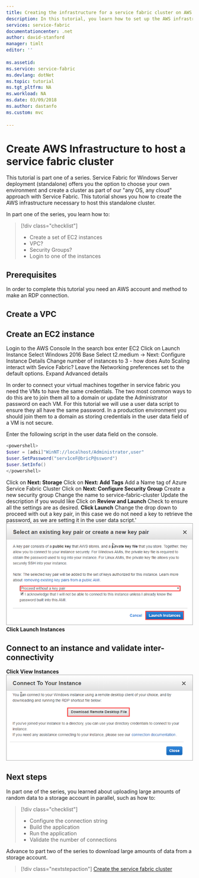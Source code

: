```yaml
---
title: Creating the infrastructure for a service fabric cluster on AWS - Azure Service Fabric | Microsoft Docs
description: In this tutorial, you learn how to set up the AWS infrastructure to run a service fabric cluster.
services: service-fabric
documentationcenter: .net
author: david-stanford
manager: timlt
editor: ''

ms.assetid: 
ms.service: service-fabric
ms.devlang: dotNet
ms.topic: tutorial
ms.tgt_pltfrm: NA
ms.workload: NA
ms.date: 03/09/2018
ms.author: dastanfo
ms.custom: mvc

---
```


# Create AWS Infrastructure to host a service fabric cluster

This tutorial is part one of a series.  Service Fabric for Windows Server deployment (standalone) offers you the option to choose your own environment and create a cluster as part of our "any OS, any cloud" approach with Service Fabric. This tutorial shows you how to create the AWS infrastructure necessary to host this standalone cluster.

In part one of the series, you learn how to:

> [!div class="checklist"]
> * Create a set of EC2 instances
> * VPC?
> * Security Groups?
> * Login to one of the instances

## Prerequisites

In order to complete this tutorial you need an AWS account and method to make an RDP connection.

## Create a VPC

## Create an EC2 instance

Login to the AWS Console
In the search box enter EC2
Click on Launch Instance
Select Windows 2016 Base
Select t2.medium -> Next: Configure Instance Details
Change number of instances to 3 - how does Auto Scaling interact with Sevice Fabric?
Leave the Networking preferences set to the default options.
Expand Advanced details

In order to connect your virtual machines together in service fabric you need the VMs to have the same credentials.  The two most common ways to do this are to join them all to a domain or update the Administrator password on each VM.  For this tutorial we will use a user data script to ensure they all have the same password.  In a production environment you should join them to a domain as storing credentials in the user data field of a VM is not secure.

Enter the following script in the user data field on the console.

```powershell
<powershell>
$user = [adsi]"WinNT://localhost/Administrator,user"
$user.SetPassword("serv1ceF@bricP@ssword")
$user.SetInfo()
</powershell>
```

Click on **Next: Storage**
Click on **Next: Add Tags**
Add a Name tag of Azure Service Fabric Cluster
Click on **Next: Configure Security Group**
Create a new security group
Change the name to service-fabric-cluster
Update the description if you would like
Click on **Review and Launch**
Check to ensure all the settings are as desired.
**Click Launch**
Change the drop down to proceed with out a key pair, in this case we do not need a key to retrieve the password, as we are setting it in the user data script.'
![AWS keypair selection][aws-keypair]
**Click Launch Instances**


## Connect to an instance and validate inter-connectivity
**Click View Instances**
![Download Remote Desktop File][aws-rdp]

## Next steps

In part one of the series, you learned about uploading large amounts of random data to a storage account in parallel, such as how to:

> [!div class="checklist"]
> * Configure the connection string
> * Build the application
> * Run the application
> * Validate the number of connections

Advance to part two of the series to download large amounts of data from a storage account.

> [!div class="nextstepaction"]
> [Create the service fabric cluster](standalone-tutorial-create-service-fabric-cluster.md)

<!-- IMAGES -->
[aws-keypair]: ./media/service-fabric-tutorial-standalone-cluster/aws-keypair.png
[aws-rdp]: ./media/service-fabric-tutorial-standalone-cluster/aws-rdp.png